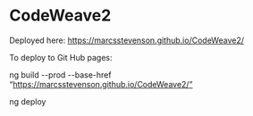 # CodeWeave2

Deployed here: https://marcsstevenson.github.io/CodeWeave2/


To deploy to Git Hub pages:

ng build --prod --base-href “https://marcsstevenson.github.io/CodeWeave2/”


ng deploy